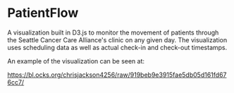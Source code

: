 # PatientFlow

A visualization built in D3.js to monitor the movement of patients through the Seattle Cancer Care Alliance's clinic on any given day.  The visualization uses scheduling data as well as actual check-in and check-out timestamps.

An example of the visualization can be seen at:

<a>https://bl.ocks.org/chrisjackson4256/raw/919beb9e3915fae5db05d161fd676cc7/</a>
